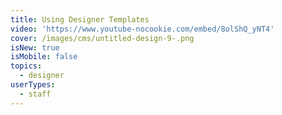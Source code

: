 ```yaml
---
title: Using Designer Templates
video: 'https://www.youtube-nocookie.com/embed/8olShQ_yNT4'
cover: /images/cms/untitled-design-9-.png
isNew: true
isMobile: false
topics:
  - designer
userTypes:
  - staff
---
```


